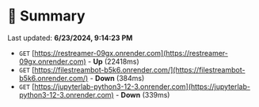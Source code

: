 # 📖 Summary
Last updated: **6/23/2024, 9:14:23 PM**

- `GET` [https://restreamer-09gx.onrender.com](https://restreamer-09gx.onrender.com) - **Up** (22418ms)
- `GET` [https://filestreambot-b5k6.onrender.com/](https://filestreambot-b5k6.onrender.com/) - **Down** (384ms)
- `GET` [https://jupyterlab-python3-12-3.onrender.com](https://jupyterlab-python3-12-3.onrender.com) - **Down** (339ms)

